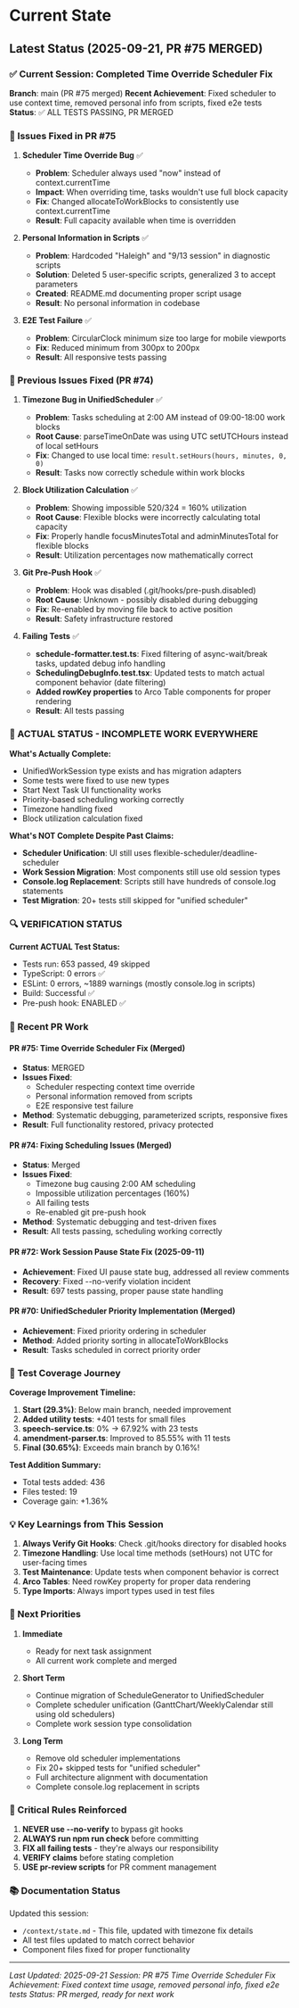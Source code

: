 # Current State

## Latest Status (2025-09-21, PR #75 MERGED)

### ✅ Current Session: Completed Time Override Scheduler Fix

**Branch**: main (PR #75 merged)
**Recent Achievement**: Fixed scheduler to use context time, removed personal info from scripts, fixed e2e tests
**Status**: ✅ ALL TESTS PASSING, PR MERGED

### 🔧 Issues Fixed in PR #75

1. **Scheduler Time Override Bug** ✅
   - **Problem**: Scheduler always used "now" instead of context.currentTime
   - **Impact**: When overriding time, tasks wouldn't use full block capacity
   - **Fix**: Changed allocateToWorkBlocks to consistently use context.currentTime
   - **Result**: Full capacity available when time is overridden

2. **Personal Information in Scripts** ✅
   - **Problem**: Hardcoded "Haleigh" and "9/13 session" in diagnostic scripts
   - **Solution**: Deleted 5 user-specific scripts, generalized 3 to accept parameters
   - **Created**: README.md documenting proper script usage
   - **Result**: No personal information in codebase

3. **E2E Test Failure** ✅
   - **Problem**: CircularClock minimum size too large for mobile viewports
   - **Fix**: Reduced minimum from 300px to 200px
   - **Result**: All responsive tests passing

### 🔧 Previous Issues Fixed (PR #74)

1. **Timezone Bug in UnifiedScheduler** ✅
   - **Problem**: Tasks scheduling at 2:00 AM instead of 09:00-18:00 work blocks
   - **Root Cause**: parseTimeOnDate was using UTC setUTCHours instead of local setHours
   - **Fix**: Changed to use local time: `result.setHours(hours, minutes, 0, 0)`
   - **Result**: Tasks now correctly schedule within work blocks

2. **Block Utilization Calculation** ✅
   - **Problem**: Showing impossible 520/324 = 160% utilization
   - **Root Cause**: Flexible blocks were incorrectly calculating total capacity
   - **Fix**: Properly handle focusMinutesTotal and adminMinutesTotal for flexible blocks
   - **Result**: Utilization percentages now mathematically correct

3. **Git Pre-Push Hook** ✅
   - **Problem**: Hook was disabled (.git/hooks/pre-push.disabled)
   - **Root Cause**: Unknown - possibly disabled during debugging
   - **Fix**: Re-enabled by moving file back to active position
   - **Result**: Safety infrastructure restored

4. **Failing Tests** ✅
   - **schedule-formatter.test.ts**: Fixed filtering of async-wait/break tasks, updated debug info handling
   - **SchedulingDebugInfo.test.tsx**: Updated tests to match actual component behavior (date filtering)
   - **Added rowKey properties** to Arco Table components for proper rendering
   - **Result**: All tests passing

### 🚧 ACTUAL STATUS - INCOMPLETE WORK EVERYWHERE

**What's Actually Complete:**
- UnifiedWorkSession type exists and has migration adapters
- Some tests were fixed to use new types
- Start Next Task UI functionality works
- Priority-based scheduling working correctly
- Timezone handling fixed
- Block utilization calculation fixed

**What's NOT Complete Despite Past Claims:**
- **Scheduler Unification**: UI still uses flexible-scheduler/deadline-scheduler
- **Work Session Migration**: Most components still use old session types
- **Console.log Replacement**: Scripts still have hundreds of console.log statements
- **Test Migration**: 20+ tests still skipped for "unified scheduler"

### 🔍 VERIFICATION STATUS

**Current ACTUAL Test Status:**
- Tests run: 653 passed, 49 skipped
- TypeScript: 0 errors ✅
- ESLint: 0 errors, ~1889 warnings (mostly console.log in scripts)
- Build: Successful ✅
- Pre-push hook: ENABLED ✅

### 🚀 Recent PR Work

#### PR #75: Time Override Scheduler Fix (Merged)
- **Status**: MERGED
- **Issues Fixed**:
  - Scheduler respecting context time override
  - Personal information removed from scripts
  - E2E responsive test failure
- **Method**: Systematic debugging, parameterized scripts, responsive fixes
- **Result**: Full functionality restored, privacy protected

#### PR #74: Fixing Scheduling Issues (Merged)
- **Status**: Merged
- **Issues Fixed**: 
  - Timezone bug causing 2:00 AM scheduling
  - Impossible utilization percentages (160%)
  - All failing tests
  - Re-enabled git pre-push hook
- **Method**: Systematic debugging and test-driven fixes
- **Result**: All tests passing, scheduling working correctly

#### PR #72: Work Session Pause State Fix (2025-09-11)
- **Achievement**: Fixed UI pause state bug, addressed all review comments
- **Recovery**: Fixed --no-verify violation incident
- **Result**: 697 tests passing, proper pause state handling

#### PR #70: UnifiedScheduler Priority Implementation (Merged)
- **Achievement**: Fixed priority ordering in scheduler
- **Method**: Added priority sorting in allocateToWorkBlocks
- **Result**: Tasks scheduled in correct priority order

### 🌟 Test Coverage Journey

**Coverage Improvement Timeline:**
1. **Start (29.3%)**: Below main branch, needed improvement
2. **Added utility tests**: +401 tests for small files
3. **speech-service.ts**: 0% → 67.92% with 23 tests
4. **amendment-parser.ts**: Improved to 85.55% with 11 tests  
5. **Final (30.65%)**: Exceeds main branch by 0.16%!

**Test Addition Summary:**
- Total tests added: 436
- Files tested: 19
- Coverage gain: +1.36%

### 💡 Key Learnings from This Session

1. **Always Verify Git Hooks**: Check .git/hooks directory for disabled hooks
2. **Timezone Handling**: Use local time methods (setHours) not UTC for user-facing times
3. **Test Maintenance**: Update tests when component behavior is correct
4. **Arco Tables**: Need rowKey property for proper data rendering
5. **Type Imports**: Always import types used in test files

### 🎯 Next Priorities

1. **Immediate**
   - Ready for next task assignment
   - All current work complete and merged
   
2. **Short Term**
   - Continue migration of ScheduleGenerator to UnifiedScheduler
   - Complete scheduler unification (GanttChart/WeeklyCalendar still using old schedulers)
   - Complete work session type consolidation
   
3. **Long Term**
   - Remove old scheduler implementations
   - Fix 20+ skipped tests for "unified scheduler"
   - Full architecture alignment with documentation
   - Complete console.log replacement in scripts

### 🔴 Critical Rules Reinforced

1. **NEVER use --no-verify** to bypass git hooks
2. **ALWAYS run npm run check** before committing
3. **FIX all failing tests** - they're always our responsibility
4. **VERIFY claims** before stating completion
5. **USE pr-review scripts** for PR comment management

### 📚 Documentation Status

Updated this session:
- `/context/state.md` - This file, updated with timezone fix details
- All test files updated to match correct behavior
- Component files fixed for proper functionality

---
*Last Updated: 2025-09-21*
*Session: PR #75 Time Override Scheduler Fix*
*Achievement: Fixed context time usage, removed personal info, fixed e2e tests*
*Status: PR merged, ready for next work*